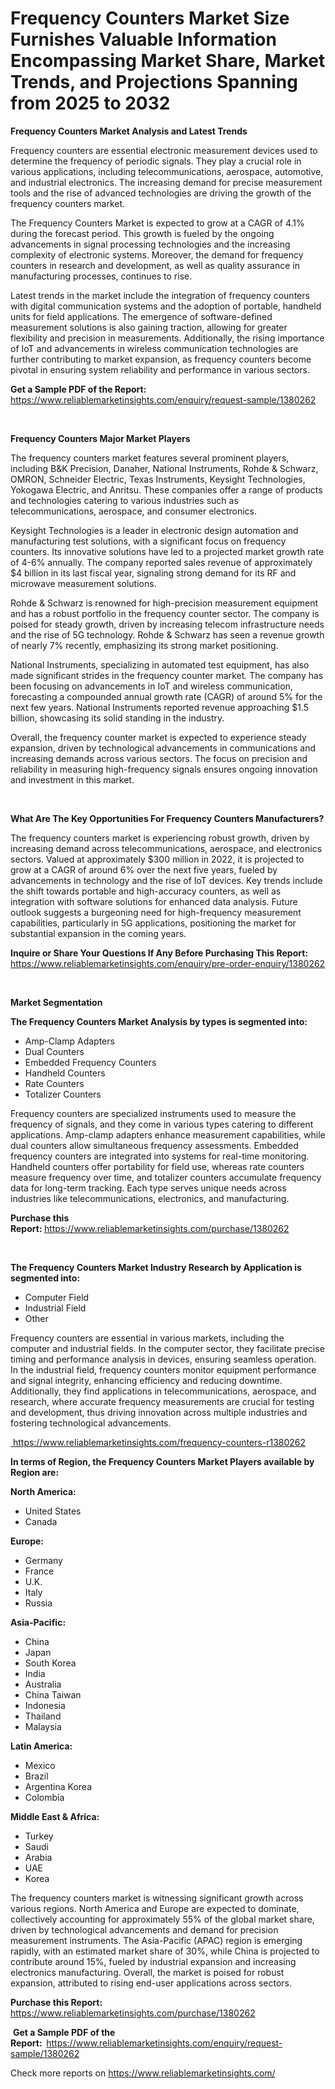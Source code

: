 <p><h1>Frequency Counters Market Size Furnishes Valuable Information Encompassing Market Share, Market Trends, and Projections Spanning from 2025 to 2032</h1></p><p><strong>Frequency Counters Market Analysis and Latest Trends</strong></p>
<p><p>Frequency counters are essential electronic measurement devices used to determine the frequency of periodic signals. They play a crucial role in various applications, including telecommunications, aerospace, automotive, and industrial electronics. The increasing demand for precise measurement tools and the rise of advanced technologies are driving the growth of the frequency counters market.</p><p>The Frequency Counters Market is expected to grow at a CAGR of 4.1% during the forecast period. This growth is fueled by the ongoing advancements in signal processing technologies and the increasing complexity of electronic systems. Moreover, the demand for frequency counters in research and development, as well as quality assurance in manufacturing processes, continues to rise.</p><p>Latest trends in the market include the integration of frequency counters with digital communication systems and the adoption of portable, handheld units for field applications. The emergence of software-defined measurement solutions is also gaining traction, allowing for greater flexibility and precision in measurements. Additionally, the rising importance of IoT and advancements in wireless communication technologies are further contributing to market expansion, as frequency counters become pivotal in ensuring system reliability and performance in various sectors.</p></p>
<p><strong>Get a Sample PDF of the Report:&nbsp;</strong> <a href="https://www.reliablemarketinsights.com/enquiry/request-sample/1380262?utm_campaign=2981&utm_medium=2&utm_source=Github&utm_content=ia&utm_term=06042025&utm_id=frequency-counters">https://www.reliablemarketinsights.com/enquiry/request-sample/1380262</a></p>
<p>&nbsp;</p>
<p><strong>Frequency Counters Major Market Players</strong></p>
<p><p>The frequency counters market features several prominent players, including B&K Precision, Danaher, National Instruments, Rohde & Schwarz, OMRON, Schneider Electric, Texas Instruments, Keysight Technologies, Yokogawa Electric, and Anritsu. These companies offer a range of products and technologies catering to various industries such as telecommunications, aerospace, and consumer electronics.</p><p>Keysight Technologies is a leader in electronic design automation and manufacturing test solutions, with a significant focus on frequency counters. Its innovative solutions have led to a projected market growth rate of 4-6% annually. The company reported sales revenue of approximately $4 billion in its last fiscal year, signaling strong demand for its RF and microwave measurement solutions.</p><p>Rohde & Schwarz is renowned for high-precision measurement equipment and has a robust portfolio in the frequency counter sector. The company is poised for steady growth, driven by increasing telecom infrastructure needs and the rise of 5G technology. Rohde & Schwarz has seen a revenue growth of nearly 7% recently, emphasizing its strong market positioning.</p><p>National Instruments, specializing in automated test equipment, has also made significant strides in the frequency counter market. The company has been focusing on advancements in IoT and wireless communication, forecasting a compounded annual growth rate (CAGR) of around 5% for the next few years. National Instruments reported revenue approaching $1.5 billion, showcasing its solid standing in the industry.</p><p>Overall, the frequency counter market is expected to experience steady expansion, driven by technological advancements in communications and increasing demands across various sectors. The focus on precision and reliability in measuring high-frequency signals ensures ongoing innovation and investment in this market.</p></p>
<p>&nbsp;</p>
<p><strong>What Are The Key Opportunities For Frequency Counters Manufacturers?</strong></p>
<p><p>The frequency counters market is experiencing robust growth, driven by increasing demand across telecommunications, aerospace, and electronics sectors. Valued at approximately $300 million in 2022, it is projected to grow at a CAGR of around 6% over the next five years, fueled by advancements in technology and the rise of IoT devices. Key trends include the shift towards portable and high-accuracy counters, as well as integration with software solutions for enhanced data analysis. Future outlook suggests a burgeoning need for high-frequency measurement capabilities, particularly in 5G applications, positioning the market for substantial expansion in the coming years.</p></p>
<p><strong>Inquire or Share Your Questions If Any Before Purchasing This Report:</strong> <a href="https://www.reliablemarketinsights.com/enquiry/pre-order-enquiry/1380262?utm_campaign=2981&utm_medium=2&utm_source=Github&utm_content=ia&utm_term=06042025&utm_id=frequency-counters">https://www.reliablemarketinsights.com/enquiry/pre-order-enquiry/1380262</a></p>
<p>&nbsp;</p>
<p><strong>Market Segmentation</strong></p>
<p><strong>The Frequency Counters Market Analysis by types is segmented into:</strong></p>
<p><ul><li>Amp-Clamp Adapters</li><li>Dual Counters</li><li>Embedded Frequency Counters</li><li>Handheld Counters</li><li>Rate Counters</li><li>Totalizer Counters</li></ul></p>
<p><p>Frequency counters are specialized instruments used to measure the frequency of signals, and they come in various types catering to different applications. Amp-clamp adapters enhance measurement capabilities, while dual counters allow simultaneous frequency assessments. Embedded frequency counters are integrated into systems for real-time monitoring. Handheld counters offer portability for field use, whereas rate counters measure frequency over time, and totalizer counters accumulate frequency data for long-term tracking. Each type serves unique needs across industries like telecommunications, electronics, and manufacturing.</p></p>
<p><strong>Purchase this Report:&nbsp;</strong><a href="https://www.reliablemarketinsights.com/purchase/1380262?utm_campaign=2981&utm_medium=2&utm_source=Github&utm_content=ia&utm_term=06042025&utm_id=frequency-counters">https://www.reliablemarketinsights.com/purchase/1380262</a></p>
<p>&nbsp;</p>
<p><strong>The Frequency Counters Market Industry Research by Application is segmented into:</strong></p>
<p><ul><li>Computer Field</li><li>Industrial Field</li><li>Other</li></ul></p>
<p><p>Frequency counters are essential in various markets, including the computer and industrial fields. In the computer sector, they facilitate precise timing and performance analysis in devices, ensuring seamless operation. In the industrial field, frequency counters monitor equipment performance and signal integrity, enhancing efficiency and reducing downtime. Additionally, they find applications in telecommunications, aerospace, and research, where accurate frequency measurements are crucial for testing and development, thus driving innovation across multiple industries and fostering technological advancements.</p></p>
<p><a href="https://www.reliablemarketinsights.com/frequency-counters-r1380262?utm_campaign=2981&utm_medium=2&utm_source=Github&utm_content=ia&utm_term=06042025&utm_id=frequency-counters">&nbsp;https://www.reliablemarketinsights.com/frequency-counters-r1380262</a></p>
<p><strong>In terms of Region, the Frequency Counters Market Players available by Region are:</strong></p>
<p>
    <p> <strong> North America: </strong>
        <ul>
            <li>United States</li>
            <li>Canada</li>
        </ul>
        </p> 
    <p> <strong> Europe: </strong>
        <ul>
            <li>Germany</li>
            <li>France</li>
            <li>U.K.</li>
            <li>Italy</li>
            <li>Russia</li>
        </ul>
        </p> 
    <p> <strong> Asia-Pacific: </strong>
        <ul>
            <li>China</li>
            <li>Japan</li>
            <li>South Korea</li>
            <li>India</li>
            <li>Australia</li>
            <li>China Taiwan</li>
            <li>Indonesia</li>
            <li>Thailand</li>
            <li>Malaysia</li>
        </ul>
        </p> 
    <p> <strong> Latin America: </strong>
        <ul>
            <li>Mexico</li>
            <li>Brazil</li>
            <li>Argentina Korea</li>
            <li>Colombia</li>
        </ul>
        </p> 
    <p> <strong> Middle East & Africa: </strong>
        <ul>
            <li>Turkey</li>
            <li>Saudi</li>
            <li>Arabia</li>
            <li>UAE</li>
            <li>Korea</li>
        </ul>
    </p>
    </p>
<p><p>The frequency counters market is witnessing significant growth across various regions. North America and Europe are expected to dominate, collectively accounting for approximately 55% of the global market share, driven by technological advancements and demand for precision measurement instruments. The Asia-Pacific (APAC) region is emerging rapidly, with an estimated market share of 30%, while China is projected to contribute around 15%, fueled by industrial expansion and increasing electronics manufacturing. Overall, the market is poised for robust expansion, attributed to rising end-user applications across sectors.</p></p>
<p><strong>Purchase this Report: </strong><a href="https://www.reliablemarketinsights.com/purchase/1380262?utm_campaign=2981&utm_medium=2&utm_source=Github&utm_content=ia&utm_term=06042025&utm_id=frequency-counters">https://www.reliablemarketinsights.com/purchase/1380262</a></p>
<p>&nbsp;<strong>Get a Sample PDF of the Report:&nbsp;&nbsp;</strong><a href="https://www.reliablemarketinsights.com/enquiry/request-sample/1380262?utm_campaign=2981&utm_medium=2&utm_source=Github&utm_content=ia&utm_term=06042025&utm_id=frequency-counters">https://www.reliablemarketinsights.com/enquiry/request-sample/1380262</a></p>
<p><strong></strong></p>
<p>Check more reports on <a href="https://www.reliablemarketinsights.com/?utm_campaign=2981&utm_medium=2&utm_source=Github&utm_content=ia&utm_term=06042025&utm_id=frequency-counters">https://www.reliablemarketinsights.com/</a></p>